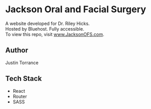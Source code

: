 # Jackson Oral and Facial Surgery

A website developed for Dr. Riley Hicks.   
Hosted by Bluehost. Fully accessible.  
To view this repo, visit www.JacksonOFS.com.

## Author

Justin Torrance

## Tech Stack

- React
- Router
- SASS
